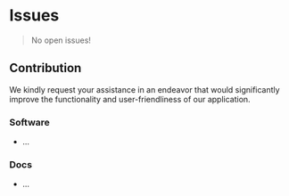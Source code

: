 <!-- Author: Aman Rathore
Contact: amanr.me | amanrathore9753 <at> gmail <dot> com
Created on: Monday, July 14, 2025 at 10:43 -->
# Issues
> No open issues!
## Contribution
We kindly request your assistance in an endeavor that would significantly improve the functionality and user-friendliness of our application.
### Software
* ...
### Docs
* ...